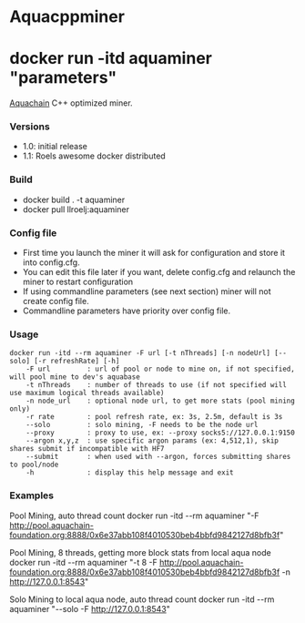 # Aquacppminer
# docker run -itd aquaminer "parameters"

[Aquachain](https://aquachain.github.io/) C++ optimized miner.

### Versions
* 1.0: initial release
* 1.1: Roels awesome docker distributed

### Build
* docker build . -t aquaminer 
* docker pull llroelj:aquaminer

### Config file
* First time you launch the miner it will ask for configuration and store it into config.cfg. 
* You can edit this file later if you want, delete config.cfg and relaunch the miner to restart configuration
* If using commandline parameters (see next section) miner will not create config file.
* Commandline parameters have priority over config file.

### Usage
    docker run -itd --rm aquaminer -F url [-t nThreads] [-n nodeUrl] [--solo] [-r refreshRate] [-h]
        -F url         : url of pool or node to mine on, if not specified, will pool mine to dev's aquabase
        -t nThreads    : number of threads to use (if not specified will use maximum logical threads available)
        -n node_url    : optional node url, to get more stats (pool mining only)
        -r rate        : pool refresh rate, ex: 3s, 2.5m, default is 3s
        --solo         : solo mining, -F needs to be the node url
        --proxy        : proxy to use, ex: --proxy socks5://127.0.0.1:9150
        --argon x,y,z  : use specific argon params (ex: 4,512,1), skip shares submit if incompatible with HF7
        --submit       : when used with --argon, forces submitting shares to pool/node
        -h             : display this help message and exit

### Examples

Pool Mining, auto thread count
    docker run -itd --rm aquaminer "-F http://pool.aquachain-foundation.org:8888/0x6e37abb108f4010530beb4bbfd9842127d8bfb3f"

Pool Mining, 8 threads, getting more block stats from local aqua node
    docker run -itd --rm aquaminer "-t 8 -F http://pool.aquachain-foundation.org:8888/0x6e37abb108f4010530beb4bbfd9842127d8bfb3f -n http://127.0.0.1:8543"

Solo Mining to local aqua node, auto thread count
    docker run -itd --rm aquaminer "--solo -F http://127.0.0.1:8543"

